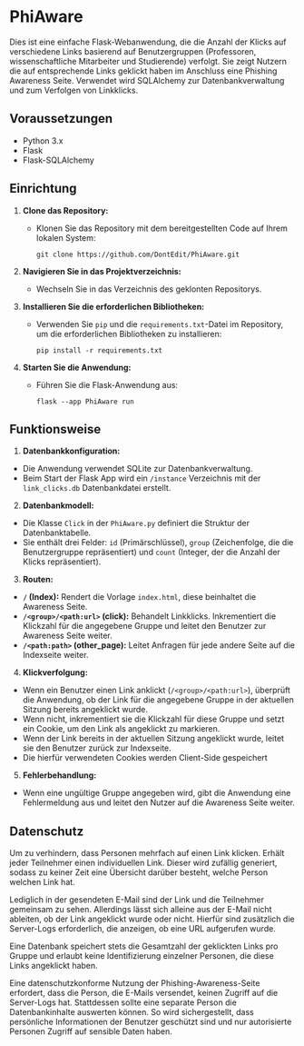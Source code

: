 # PhiAware
Dies ist eine einfache Flask-Webanwendung, die die Anzahl der Klicks auf verschiedene Links basierend auf Benutzergruppen (Professoren, wissenschaftliche Mitarbeiter und Studierende) verfolgt. Sie zeigt Nutzern die auf entsprechende Links geklickt haben im Anschluss eine Phishing Awareness Seite. Verwendet wird SQLAlchemy zur Datenbankverwaltung und zum Verfolgen von Linkklicks.

## Voraussetzungen
- Python 3.x
- Flask
- Flask-SQLAlchemy

## Einrichtung
1. **Clone das Repository:**
   - Klonen Sie das Repository mit dem bereitgestellten Code auf Ihrem lokalen System:
     ```
     git clone https://github.com/DontEdit/PhiAware.git
     ```

2. **Navigieren Sie in das Projektverzeichnis:**
   - Wechseln Sie in das Verzeichnis des geklonten Repositorys.

3. **Installieren Sie die erforderlichen Bibliotheken:**
   - Verwenden Sie `pip` und die `requirements.txt`-Datei im Repository, um die erforderlichen Bibliotheken zu installieren:
     ```
     pip install -r requirements.txt
     ```

4. **Starten Sie die Anwendung:**
   - Führen Sie die Flask-Anwendung aus:
     ```
     flask --app PhiAware run
     ```

## Funktionsweise
1. **Datenbankkonfiguration:**
- Die Anwendung verwendet SQLite zur Datenbankverwaltung.
- Beim Start der Flask App wird ein `/instance` Verzeichnis mit der `link_clicks.db` Datenbankdatei erstellt.

2. **Datenbankmodell:**
- Die Klasse `Click` in der `PhiAware.py` definiert die Struktur der Datenbanktabelle.
- Sie enthält drei Felder: `id` (Primärschlüssel), `group` (Zeichenfolge, die die Benutzergruppe repräsentiert) und `count` (Integer, der die Anzahl der Klicks repräsentiert).

3. **Routen:**
- **`/` (Index):** Rendert die Vorlage `index.html`, diese beinhaltet die Awareness Seite.
- **`/<group>/<path:url>` (click):** Behandelt Linkklicks. Inkrementiert die Klickzahl für die angegebene Gruppe und leitet den Benutzer zur Awareness Seite weiter.
- **`/<path:path>` (other_page):** Leitet Anfragen für jede andere Seite auf die Indexseite weiter.

4. **Klickverfolgung:**
- Wenn ein Benutzer einen Link anklickt (`/<group>/<path:url>`), überprüft die Anwendung, ob der Link für die angegebene Gruppe in der aktuellen Sitzung bereits angeklickt wurde.
- Wenn nicht, inkrementiert sie die Klickzahl für diese Gruppe und setzt ein Cookie, um den Link als angeklickt zu markieren.
- Wenn der Link bereits in der aktuellen Sitzung angeklickt wurde, leitet sie den Benutzer zurück zur Indexseite.
- Die hierfür verwendeten Cookies werden Client-Side gespeichert

5. **Fehlerbehandlung:**
- Wenn eine ungültige Gruppe angegeben wird, gibt die Anwendung eine Fehlermeldung aus und leitet den Nutzer auf die Awareness Seite weiter.


## Datenschutz
Um zu verhindern, dass Personen mehrfach auf einen Link klicken. Erhält jeder Teilnehmer einen individuellen Link. Dieser wird zufällig generiert, sodass zu keiner Zeit eine Übersicht darüber besteht, welche Person welchen Link hat.

Lediglich in der gesendeten E-Mail sind der Link und die Teilnehmer gemeinsam zu sehen. Allerdings lässt sich alleine aus der E-Mail nicht ableiten, ob der Link angeklickt wurde oder nicht. Hierfür sind zusätzlich die Server-Logs erforderlich, die anzeigen, ob eine URL aufgerufen wurde. 

Eine Datenbank speichert stets die Gesamtzahl der geklickten Links pro Gruppe und erlaubt keine Identifizierung einzelner Personen, die diese Links angeklickt haben.

Eine datenschutzkonforme Nutzung der Phishing-Awareness-Seite erfordert, dass die Person, die E-Mails versendet, keinen Zugriff auf die Server-Logs hat. Stattdessen sollte eine separate Person die Datenbankinhalte auswerten können. So wird sichergestellt, dass persönliche Informationen der Benutzer geschützt sind und nur autorisierte Personen Zugriff auf sensible Daten haben.